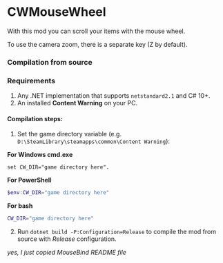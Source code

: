 # CWMouseWheel
With this mod you can scroll your items with the mouse wheel.

To use the camera zoom, there is a separate key (Z by default).

### Compilation from source

### Requirements
1. Any .NET implementation that supports ``netstandard2.1`` and C# 10+.
2. An installed **Content Warning** on your PC.

#### Compilation steps:
1. Set the game directory variable (e.g. ``D:\SteamLibrary\steamapps\common\Content Warning``):

**For Windows cmd.exe**
```batch
set CW_DIR="game directory here".
```

**For PowerShell**
```powershell
$env:CW_DIR="game directory here"
```

**For bash**
```bash
CW_DIR="game directory here"
```

2. Run ``dotnet build -P:Configuration=Release`` to compile the mod from source with *Release* configuration.


*yes, I just copied MouseBind README file*
